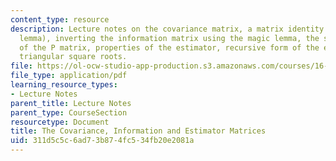 ```yaml
---
content_type: resource
description: Lecture notes on the covariance matrix, a matrix identity (the magic
  lemma), inverting the information matrix using the magic lemma, the square root
  of the P matrix, properties of the estimator, recursive form of the estimator, and
  triangular square roots.
file: https://ol-ocw-studio-app-production.s3.amazonaws.com/courses/16-346-astrodynamics-fall-2008/311d5c5c6ad73b874fc534fb20e2081a_lec_22.pdf
file_type: application/pdf
learning_resource_types:
- Lecture Notes
parent_title: Lecture Notes
parent_type: CourseSection
resourcetype: Document
title: The Covariance, Information and Estimator Matrices
uid: 311d5c5c-6ad7-3b87-4fc5-34fb20e2081a
---
```

